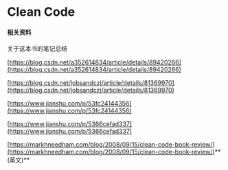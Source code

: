 # Clean Code

#### 相关资料

关于这本书的笔记总结

[https://blog.csdn.net/a352614834/article/details/89420266](https://blog.csdn.net/a352614834/article/details/89420266)

[https://blog.csdn.net/jobsandczj/article/details/81369970](https://blog.csdn.net/jobsandczj/article/details/81369970)

[https://www.jianshu.com/p/53fc24144356](https://www.jianshu.com/p/53fc24144356)

[https://www.jianshu.com/p/5366cefad337](https://www.jianshu.com/p/5366cefad337)

[https://markhneedham.com/blog/2008/09/15/clean-code-book-review/](https://markhneedham.com/blog/2008/09/15/clean-code-book-review/)** \(英文\)**



